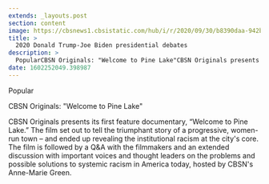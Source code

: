```yaml
--- 
extends: _layouts.post 
section: content 
image: https://cbsnews1.cbsistatic.com/hub/i/r/2020/09/30/b8390daa-942b-4c9c-b23a-d54ef1ca941c/thumbnail/1200x630/63352d83556a5f5d775376bdd34011d1/trump-biden-combo-v2.png 
title: > 
  2020 Donald Trump-Joe Biden presidential debates 
description: > 
  PopularCBSN Originals: "Welcome to Pine Lake"CBSN Originals presents its first feature documentary, “Welcome to Pine Lake.” The film set out to tell the triumphant story of a progressive, women-run town – and ended up revealing the institutional racism at the city's core.The film is followed by a Q&A with the filmmakers and an extended discussion with important voices and thought leaders on the problems and possible solutions to systemic racism in America today, hosted by CBSN's Anne-Marie Green. 
date: 1602252049.398987 
--- 
```

Popular

CBSN Originals: "Welcome to Pine Lake"

CBSN Originals presents its first feature documentary, “Welcome to Pine Lake.” The film set out to tell the triumphant story of a progressive, women-run town – and ended up revealing the institutional racism at the city's core. The film is followed by a Q&A with the filmmakers and an extended discussion with important voices and thought leaders on the problems and possible solutions to systemic racism in America today, hosted by CBSN's Anne-Marie Green.